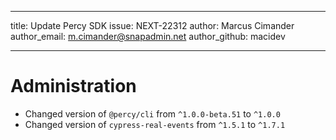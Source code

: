 ---
title: Update Percy SDK
issue: NEXT-22312
author: Marcus Cimander
author_email: m.cimander@snapadmin.net
author_github: macidev
___
# Administration
* Changed version of `@percy/cli` from `^1.0.0-beta.51` to `^1.0.0`
* Changed version of `cypress-real-events` from `^1.5.1` to `^1.7.1`
